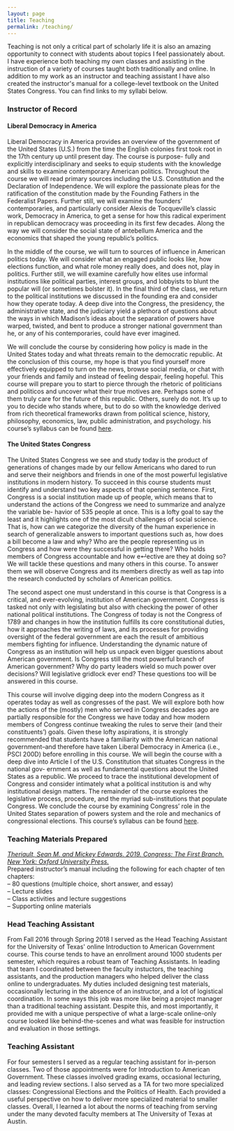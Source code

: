 ```yaml
---
layout: page
title: Teaching
permalink: /teaching/
---
```

Teaching is not only a critical part of scholarly life it is also an amazing opportunity to connect with students about topics I feel passionately about. I have experience both teaching my own classes and assisting in the instruction of a variety of courses taught both traditionally and online. In addition to my work as an instructor and teaching assistant I have also created the instructor's manual for a college-level textbook on the United States Congress. You can find links to my syllabi below.

### Instructor of Record<br>
#### Liberal Democracy in America<br>
Liberal Democracy in America provides an overview of the government of the United States (U.S.) from the time the English colonies first took root in the 17th century up until present day. The course is purpose- fully and explicitly interdisciplinary and seeks to equip students with the knowledge and skills to examine contemporary American politics. Throughout the course we will read primary sources including the U.S. Constitution and the Declaration of Independence. We will explore the passionate pleas for the ratification of the constitution made by the Founding Fathers in the Federalist Papers. Further still, we will examine the founders’ contemporaries, and particularly consider Alexis de Tocqueville’s classic work, Democracy in America, to get a sense for how this radical experiment in republican democracy was proceeding in its first few decades. Along the way we will consider the social state of antebellum America and the economics that shaped the young republic’s politics.

In the middle of the course, we will turn to sources of influence in American politics today. We will consider what an engaged public looks like, how elections function, and what role money really does, and does not, play in politics. Further still, we will examine carefully how elites use informal institutions like political parties, interest groups, and lobbyists to blunt the popular will (or sometimes bolster it). In the final third of the class, we return to the political institutions we discussed in the founding era and consider how they operate today. A deep dive into the Congress, the presidency, the administrative state, and the judiciary yield a plethora of questions about the ways in which Madison’s ideas about the separation of powers have warped, twisted, and bent to produce a stronger national government than he, or any of his contemporaries, could have ever imagined.

We will conclude the course by considering how policy is made in the United States today and what threats remain to the democratic republic. At the conclusion of this course, my hope is that you find yourself more effectively equipped to turn on the news, browse social media, or chat with your friends and family and instead of feeling despair, feeling hopeful. This course will prepare you to start to pierce through the rhetoric of politicians and politicos and uncover what their true motives are. Perhaps some of them truly care for the future of this republic. Others, surely do not. It’s up to you to decide who stands where, but to do so with the knowledge derived from rich theoretical frameworks drawn from political science, history, philosophy, economics, law, public administration, and psychology. his course’s syllabus can be found [here](/syllabi/PSCI_200D_FA23_public.pdf).

#### The United States Congress<br>
The United States Congress we see and study today is the product of generations of changes made by our fellow Americans who dared to run and serve their neighbors and friends in one of the most powerful legislative institutions in modern history. To succeed in this course students must identify and understand two key aspects of that opening sentence. First, Congress is a social institution made up of people, which means that to understand the actions of the Congress we need to summarize and analyze the variable be- havior of 535 people at once. This is a lofty goal to say the least and it highlights one of the most di cult challenges of social science. That is, how can we categorize the diversity of the human experience in search of generalizable answers to important questions such as, how does a bill become a law and why? Who are the people representing us in Congress and how were they successful in getting there? Who holds members of Congress accountable and how e↵ective are they at doing so? We will tackle these questions and many others in this course. To answer them we will observe Congress and its members directly as well as tap into the research conducted by scholars of American politics.

The second aspect one must understand in this course is that Congress is a critical, and ever-evolving, institution of American government. Congress is tasked not only with legislating but also with checking the power of other national political institutions. The Congress of today is not the Congress of 1789 and changes in how the institution fulfills its core constitutional duties, how it approaches the writing of laws, and its processes for providing oversight of the federal government are each the result of ambitious members fighting for influence. Understanding the dynamic nature of Congress as an institution will help us unpack even bigger questions about American government. Is Congress still the most powerful branch of American government? Why do party leaders wield so much power over decisions? Will legislative gridlock ever end? These questions too will be answered in this course.

This course will involve digging deep into the modern Congress as it operates today as well as congresses of the past. We will explore both how the actions of the (mostly) men who served in Congress decades ago are partially responsible for the Congress we have today and how modern members of Congress continue tweaking the rules to serve their (and their constituents’) goals. Given these lofty aspirations, it is strongly recommended that students have a familiarity with the American national government–and therefore have taken Liberal Democracy in America (i.e., PSCI 200D) before enrolling in this course. We will begin the course with a deep dive into Article I of the U.S. Constitution that situates Congress in the national gov- ernment as well as fundamental questions about the United States as a republic. We proceed to trace the institutional development of Congress and consider intimately what a political institution is and why institutional design matters. The remainder of the course explores the legislative process, procedure, and the myriad sub-institutions that populate Congress. We conclude the course by examining Congress’ role in the United States separation of powers system and the role and mechanics of congressional elections. This course’s syllabus can be found [here](/syllabi/PSCI_300_FA23_public.pdf).

### Teaching Materials Prepared<br>
*[Theriault, Sean M. and Mickey Edwards. 2019. Congress: The First Branch. New York: Oxford University Press.](https://global.oup.com/ushe/product/congress-9780199811304?cc=us&lang=en&)*<br>
Prepared instructor’s manual including the following for each chapter of ten chapters:<br>
– 80 questions (multiple choice, short answer, and essay)<br>
– Lecture slides<br>
– Class activities and lecture suggestions<br>
– Supporting online materials<br>

### Head Teaching Assistant <br>
From Fall 2016 through Spring 2018 I served as the Head Teaching Assistant for the University of Texas' online Introduction to American Government course. This course tends to have an enrollment around 1000 students per semester, which requires a robust team of Teaching Assistants. In leading that team I coordinated between the faculty instuctors, the teaching assistants, and the production managers who helped deliver the class online to undergraduates. My duties included designing test materials, occasionally lecturing in the absence of an instructor, and a lot of logistical coordination. In some ways this job was more like being a project manager than a traditional teaching assistant. Despite this, and most importantly, it provided me with a unique perspective of what a large-scale online-only course looked like behind-the-scenes and what was feasible for instruction and evaluation in those settings.

### Teaching Assistant <br>
For four semesters I served as a regular teaching assistant for in-person classes. Two of those appointments were for Introduction to American Government. These classes involved grading exams, occasional lecturing, and leading review sections. I also served as a TA for two more specialized classes: Congressional Elections and the Politics of Health. Each provided a useful perspective on how to deliver more specialized material to smaller classes. Overall, I learned a lot about the norms of teaching from serving under the many devoted faculty members at The University of Texas at Austin.
